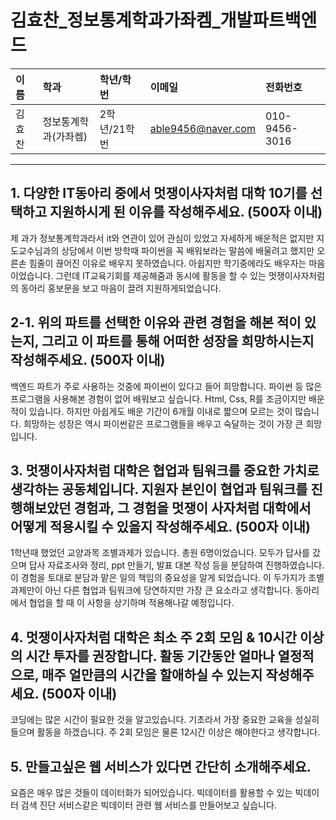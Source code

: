 # 김효찬_정보통계학과가좌켐_개발파트백엔드

|이름|학과|학년/학번|이메일|전화번호
|:-|:-|:-|:-|:-|
|김효찬|정보통계학과(가좌켐)|2학년/21학번|able9456@naver.com|010-9456-3016|

---
## 1. 다양한 IT동아리 중에서 멋쟁이사자처럼 대학 10기를 선택하고 지원하시게 된 이유를 작성해주세요. (500자 이내)
제 과가 정보통계학과라서 it와 연관이 있어 관심이 있었고 자세하게 배운적은 없지만 지도교수님과의 상담에서 이번 방학때 파이썬을 꼭 배워보라는 말씀에 배울려고 했지만 오른손 힘줄이 끊어진 이유로 배우지 못하였습니다. 아쉽지만 학기중에라도 배우자는 마음이었습니다. 그런데 IT교육기회를 제공해줌과 동시에 활동을 할 수 있는 멋쟁이사자처럼의 동아리 홍보문을 보고 마음이 끌려 지원하게되었습니다. 

## 2-1. 위의 파트를 선택한 이유와 관련 경험을 해본 적이 있는지, 그리고 이 파트를 통해 어떠한 성장을 희망하시는지 작성해주세요. (500자 이내)
백엔드 파트가 주로 사용하는 것중에 파이썬이 있다고 들어 희망합니다. 파이썬 등 많은 프로그램을 사용해본 경험이 없어 배워보고 싶습니다. Html, Css, R를 조금이지만 배운적이 있습니다. 하지만 아쉽게도 배운 기간이 6개월 이내로 짧으며 모르는 것이 많습니다. 희망하는 성장은 역시 파이썬같은 프로그램들을 배우고 숙달하는 것이 가장 큰 희망입니다.

## 3. 멋쟁이사자처럼 대학은 협업과 팀워크를 중요한 가치로 생각하는 공동체입니다. 지원자 본인이 협업과 팀워크를 진행해보았던 경험과, 그 경험을 멋쟁이 사자처럼 대학에서 어떻게 적용시킬 수 있을지 작성해주세요. (500자 이내)
1학년때 했었던 교양과목 조별과제가 있습니다. 총원 6명이었습니다. 모두가 답사를 갔으며 답사 자료조사와 정리, ppt 만들기, 발표 대본 작성 등을 분담하여 진행하였습니다. 이 경험을 토대로 분담과 맡은 일의 책임의 중요성을 알게 되었습니다. 이 두가지가 조별과제만이 아닌 다른 협업과 팀워크에 당연하지만 가장 큰 요소라고 생각합니다. 동아리에서 협업을 할 때 이 사항을 상기하며 적용해나갈 예정입니다.

## 4. 멋쟁이사자처럼 대학은 최소 주 2회 모임 & 10시간 이상의 시간 투자를 권장합니다. 활동 기간동안 얼마나 열정적으로, 매주 얼만큼의 시간을 할애하실 수 있는지 작성해주세요. (500자 이내)
코딩에는 많은 시간이 필요한 것을 알고있습니다. 기초라서 가장 중요한 교육을 성실히 들으며 활동을 하겠습니다. 주 2회 모임은 물론 12시간 이상은 해야한다고 생각합니다.

## 5. 만들고싶은 웹 서비스가 있다면 간단히 소개해주세요.
요즘은 매우 많은 것들이 데이터화가 되어있습니다. 빅데이터를 활용할 수 있는 빅데이터 검색 진단 서비스같은 빅데이터 관련 웹 서비스를 만들어보고 싶습니다.

